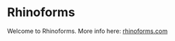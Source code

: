 Rhinoforms
===========

Welcome to Rhinoforms. More info here: [rhinoforms.com](http://rhinoforms.com)
